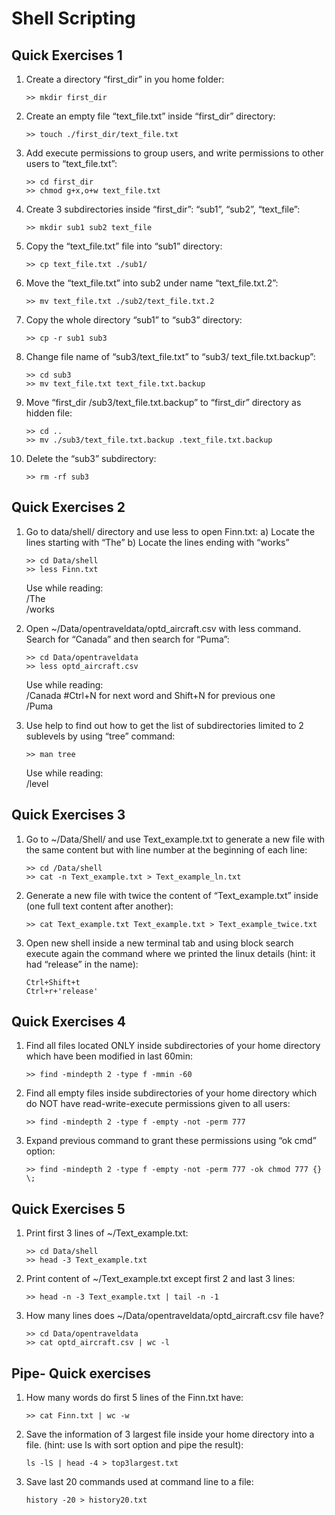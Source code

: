# Shell Scripting 

## Quick Exercises 1

1. Create a directory “first_dir” in you home folder:
    ```
    >> mkdir first_dir
    ```
2. Create an empty file “text_file.txt” inside “first_dir” directory:
    ```
    >> touch ./first_dir/text_file.txt
    ```
3. Add execute permissions to group users, and write permissions to other users to “text_file.txt”:
    ```
    >> cd first_dir
    >> chmod g+x,o+w text_file.txt
    ```
4. Create 3 subdirectories inside “first_dir”: “sub1”, “sub2”, “text_file”:
    ```
    >> mkdir sub1 sub2 text_file
    ```
5. Copy the “text_file.txt” file into “sub1” directory:
    ```
    >> cp text_file.txt ./sub1/
    ```
6. Move the “text_file.txt” into sub2 under name “text_file.txt.2”:
    ```
    >> mv text_file.txt ./sub2/text_file.txt.2
    ```
7.  Copy the whole directory “sub1” to “sub3” directory:
    ```
    >> cp -r sub1 sub3
    ```
8.  Change file name of “sub3/text_file.txt” to “sub3/        text_file.txt.backup”:
    ```
    >> cd sub3
    >> mv text_file.txt text_file.txt.backup
    ```
9.  Move “first_dir /sub3/text_file.txt.backup” to “first_dir” directory as hidden file:
    ```
    >> cd ..
    >> mv ./sub3/text_file.txt.backup .text_file.txt.backup
    ```
10. Delete the “sub3” subdirectory:
    ```
    >> rm -rf sub3
    ```

## Quick Exercises 2

1.  Go to data/shell/ directory and use less to open Finn.txt:
    a) Locate the lines starting with “The”
    b) Locate the lines ending with “works”
    ```
    >> cd Data/shell
    >> less Finn.txt
    ```
    Use while reading:<br />
    /The <br />
    /works <br />
    
2.  Open ~/Data/opentraveldata/optd_aircraft.csv with less command. Search for “Canada” and then search for “Puma”:
    ```
    >> cd Data/opentraveldata
    >> less optd_aircraft.csv
    ```
    Use while reading:<br />
    /Canada #Ctrl+N for next word and Shift+N for previous one<br />
    /Puma<br />
3.  Use help to find out how to get the list of subdirectories limited to 2 sublevels by using “tree” command:
    ```
    >> man tree
    ```
    Use while reading:<br />
    /level<br />

## Quick Exercises 3

1.  Go to ~/Data/Shell/ and use Text_example.txt to generate a new file with the same content but with line number at the beginning of each line:
    ```
    >> cd /Data/shell
    >> cat -n Text_example.txt > Text_example_ln.txt
    ```
2.  Generate a new file with twice the content of “Text_example.txt” inside (one full text content after another):
    ```
    >> cat Text_example.txt Text_example.txt > Text_example_twice.txt
    ```
3.  Open new shell inside a new terminal tab and using block search execute again the command where we printed the linux details (hint: it had “release” in the name):
    ```
    Ctrl+Shift+t
    Ctrl+r+'release'
    ```

## Quick Exercises 4

1.  Find all files located ONLY inside subdirectories of your home directory which have been modified in last 60min:
    ```
    >> find -mindepth 2 -type f -mmin -60
    ```
2.  Find all empty files inside subdirectories of your home directory which do NOT have read-write-execute permissions given to all users:
    ```
    >> find -mindepth 2 -type f -empty -not -perm 777
    ```
3.  Expand previous command to grant these permissions using “ok cmd” option:
    ```
    >> find -mindepth 2 -type f -empty -not -perm 777 -ok chmod 777 {} \;
    ```

## Quick Exercises 5

1.  Print first 3 lines of ~/Text_example.txt:
    ```
    >> cd Data/shell
    >> head -3 Text_example.txt
    ```
2.  Print content of ~/Text_example.txt except first 2 and last 3 lines:
    ```
    >> head -n -3 Text_example.txt | tail -n -1
    ```
3.  How many lines does ~/Data/opentraveldata/optd_aircraft.csv file have?
    ```
    >> cd Data/opentraveldata
    >> cat optd_aircraft.csv | wc -l
    ```

## Pipe- Quick exercises

1.  How many words do first 5 lines of the Finn.txt have:
    ```
    >> cat Finn.txt | wc -w
    ```
2.  Save the information of 3 largest file inside your home directory into a file. (hint: use ls with sort option and pipe the result):
    ```
    ls -lS | head -4 > top3largest.txt
    ```
3.  Save last 20 commands used at command line to a file:
    ```
    history -20 > history20.txt
    ```
